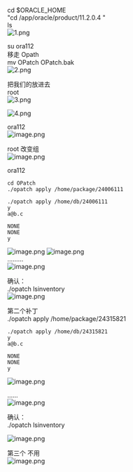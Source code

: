 															
cd $ORACLE_HOME															
"cd /app/oracle/product/11.2.0.4
"															
ls															
![1.png](http://upload-images.jianshu.io/upload_images/2787821-bb8e61e2d5397876.png?imageMogr2/auto-orient/strip%7CimageView2/2/w/1240)
															
												
su ora112															
移走 Opath															
 mv OPatch OPatch.bak															
![2.png](http://upload-images.jianshu.io/upload_images/2787821-0a796fbf69ef3f10.png?imageMogr2/auto-orient/strip%7CimageView2/2/w/1240)
															
												
															
把我们的放进去															
root															
![3.png](http://upload-images.jianshu.io/upload_images/2787821-74ad37d880b5917f.png?imageMogr2/auto-orient/strip%7CimageView2/2/w/1240)
															
![4.png](http://upload-images.jianshu.io/upload_images/2787821-0086320073b94547.png?imageMogr2/auto-orient/strip%7CimageView2/2/w/1240)
														
ora112															
![image.png](http://upload-images.jianshu.io/upload_images/2787821-6670632e668733c6.png?imageMogr2/auto-orient/strip%7CimageView2/2/w/1240)
												
root 改变组															
![image.png](http://upload-images.jianshu.io/upload_images/2787821-05286ffae05e52a2.png?imageMogr2/auto-orient/strip%7CimageView2/2/w/1240)
											
															
ora112															
```
cd OPatch															
./opatch apply /home/package/24006111															
															
./opatch apply /home/db/24006111
y
a@b.c

NONE
NONE
y
```
![image.png](http://upload-images.jianshu.io/upload_images/2787821-612a9bf14f79f28a.png?imageMogr2/auto-orient/strip%7CimageView2/2/w/1240)
![image.png](http://upload-images.jianshu.io/upload_images/2787821-2f345c3204143339.png?imageMogr2/auto-orient/strip%7CimageView2/2/w/1240)													
………															
![image.png](http://upload-images.jianshu.io/upload_images/2787821-28e72272bd605bcc.png?imageMogr2/auto-orient/strip%7CimageView2/2/w/1240)
															
															
															
															
确认：															
./opatch lsinventory															
![image.png](http://upload-images.jianshu.io/upload_images/2787821-b4f277333a1cd640.png?imageMogr2/auto-orient/strip%7CimageView2/2/w/1240)
															
					
															
第二个补丁															
 ./opatch apply /home/package/24315821															
															 
``` 
./opatch apply /home/db/24315821
y
a@b.c

NONE
NONE
y
```
															
![image.png](http://upload-images.jianshu.io/upload_images/2787821-10e614e7a10e0637.png?imageMogr2/auto-orient/strip%7CimageView2/2/w/1240)
												
……															
![image.png](http://upload-images.jianshu.io/upload_images/2787821-5fa14665039fed17.png?imageMogr2/auto-orient/strip%7CimageView2/2/w/1240)
											
															
确认：															
./opatch lsinventory															
															
![image.png](http://upload-images.jianshu.io/upload_images/2787821-a984f10fc0080972.png?imageMogr2/auto-orient/strip%7CimageView2/2/w/1240)
												
															
															
第三个 不用				
![image.png](http://upload-images.jianshu.io/upload_images/2787821-8da2c8bd947e2c2f.png?imageMogr2/auto-orient/strip%7CimageView2/2/w/1240)
											
